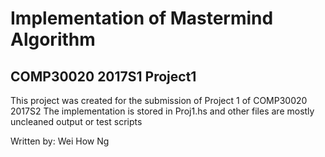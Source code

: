 # Implementation of Mastermind Algorithm
## COMP30020 2017S1 Project1 
This project was created for the submission of Project 1 of COMP30020 2017S2
The implementation is stored in Proj1.hs and other files are mostly uncleaned output or test scripts

Written by: Wei How Ng

